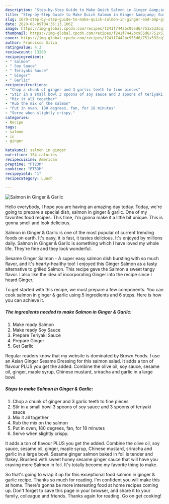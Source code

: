 ```yaml
---
description: "Step-by-Step Guide to Make Quick Salmon in Ginger &amp;amp; Garlic"
title: "Step-by-Step Guide to Make Quick Salmon in Ginger &amp;amp; Garlic"
slug: 1670-step-by-step-guide-to-make-quick-salmon-in-ginger-and-amp-garlic
date: 2020-08-09T04:36:13.106Z
image: https://img-global.cpcdn.com/recipes/f241f7442bc955d6/751x532cq70/salmon-in-ginger-garlic-recipe-main-photo.jpg
thumbnail: https://img-global.cpcdn.com/recipes/f241f7442bc955d6/751x532cq70/salmon-in-ginger-garlic-recipe-main-photo.jpg
cover: https://img-global.cpcdn.com/recipes/f241f7442bc955d6/751x532cq70/salmon-in-ginger-garlic-recipe-main-photo.jpg
author: Francisco Silva
ratingvalue: 4.3
reviewcount: 13280
recipeingredient:
- " Salmon"
- " Soy Sauce"
- " Teriyaki Sauce"
- " Ginger"
- " Garlic"
recipeinstructions:
- "Chop a chunk of ginger and 3 garlic teeth to fine pieces"
- "Stir in a small bowl 3 spoons of soy sauce and 3 spoons of teriyaki sauce"
- "Mix it all together"
- "Rub the mix on the salmon"
- "Put in oven, 180 degrees, fan, for 18 minutes"
- "Serve when slightly crispy."
categories:
- Recipe
tags:
- salmon
- in
- ginger

katakunci: salmon in ginger 
nutrition: 154 calories
recipecuisine: American
preptime: "PT23M"
cooktime: "PT53M"
recipeyield: "1"
recipecategory: Lunch

---
```



![Salmon in Ginger &amp; Garlic](https://img-global.cpcdn.com/recipes/f241f7442bc955d6/751x532cq70/salmon-in-ginger-garlic-recipe-main-photo.jpg)

Hello everybody, I hope you are having an amazing day today. Today, we're going to prepare a special dish, salmon in ginger &amp; garlic. One of my favorites food recipes. This time, I'm gonna make it a little bit unique. This is gonna smell and look delicious.

Salmon in Ginger &amp; Garlic is one of the most popular of current trending foods on earth. It's easy, it is fast, it tastes delicious. It's enjoyed by millions daily. Salmon in Ginger &amp; Garlic is something which I have loved my whole life. They're fine and they look wonderful.

Sesame Ginger Salmon - A super easy salmon dish bursting with so much flavor, and it&#39;s hearty-healthy too! I enjoyed this Ginger Salmon as a tasty alternative to grilled Salmon. This recipe gave the Salmon a sweet tangy flavor. I also like the idea of incorporating Ginger into the recipe since I heard Ginger.


To get started with this recipe, we must prepare a few components. You can cook salmon in ginger &amp; garlic using 5 ingredients and 6 steps. Here is how you can achieve it.

<!--inarticleads1-->

##### The ingredients needed to make Salmon in Ginger &amp; Garlic:

1. Make ready  Salmon
1. Make ready  Soy Sauce
1. Prepare  Teriyaki Sauce
1. Prepare  Ginger
1. Get  Garlic


Regular readers know that my website is dominated by Brown Foods. I use an Asian Ginger Sesame Dressing for this salmon salad. It adds a ton of flavour PLUS you get the added. Combine the olive oil, soy sauce, sesame oil, ginger, maple syrup, Chinese mustard, sriracha and garlic in a large bowl. 

<!--inarticleads2-->

##### Steps to make Salmon in Ginger &amp; Garlic:

1. Chop a chunk of ginger and 3 garlic teeth to fine pieces
1. Stir in a small bowl 3 spoons of soy sauce and 3 spoons of teriyaki sauce
1. Mix it all together
1. Rub the mix on the salmon
1. Put in oven, 180 degrees, fan, for 18 minutes
1. Serve when slightly crispy.


It adds a ton of flavour PLUS you get the added. Combine the olive oil, soy sauce, sesame oil, ginger, maple syrup, Chinese mustard, sriracha and garlic in a large bowl. Sesame ginger salmon baked in foil is tender and flakey. Brushed with sweet honey sesame ginger sauce that will have you craving more Salmon in foil. It&#39;s totally become my favorite thing to make. 

So that's going to wrap it up for this exceptional food salmon in ginger &amp; garlic recipe. Thanks so much for reading. I'm confident you will make this at home. There's gonna be more interesting food at home recipes coming up. Don't forget to save this page in your browser, and share it to your family, colleague and friends. Thanks again for reading. Go on get cooking!
